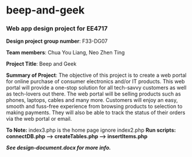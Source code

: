 # beep-and-geek
### Web app design project for EE4717


**Design project group number**: F33-DG07

**Team members**: Chua You Liang, Neo Zhen Ting

**Project Title**: Beep and Geek 

**Summary of Project**:
The objective of this project is to create a web portal for online purchase of consumer electronics and/or IT products. This web portal will provide a one-stop solution for all tech-savvy customers as well as tech-lovers out there. The web portal will be selling products such as phones, laptops, cables and many more. Customers will enjoy an easy, smooth and fuss-free experience from browsing products to selection to making payments. They will also be able to track the status of their orders via the web portal or email.

**To Note:**
index3.php is the home page 
ignore index2.php
**Run scripts: connectDB.php --> createTables.php --> insertItems.php**


**_See design-document.docx for more info._**
